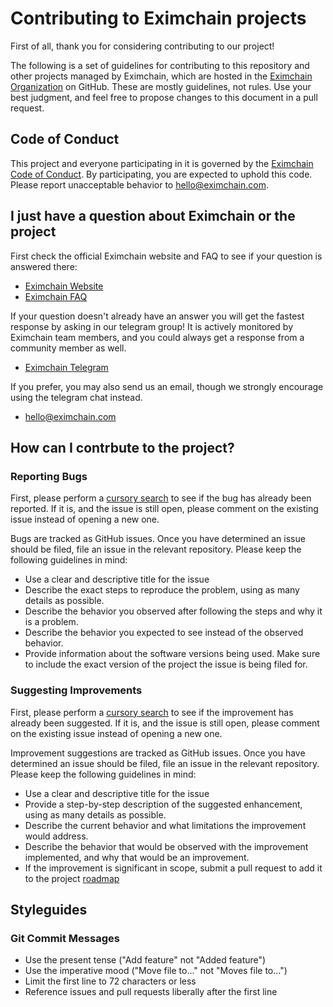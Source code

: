 # Contributing to Eximchain projects

First of all, thank you for considering contributing to our project!

The following is a set of guidelines for contributing to this repository and other projects managed by Eximchain, which are hosted in the [Eximchain Organization](https://github.com/eximchain) on GitHub. These are mostly guidelines, not rules. Use your best judgment, and feel free to propose changes to this document in a pull request.

## Code of Conduct

This project and everyone participating in it is governed by the [Eximchain Code of Conduct](CODE_OF_CONDUCT.md). By participating, you are expected to uphold this code. Please report unacceptable behavior to [hello@eximchain.com](mailto:hello@eximchain.com).

## I just have a question about Eximchain or the project

First check the official Eximchain website and FAQ to see if your question is answered there:

* [Eximchain Website](https://eximchain.com)
* [Eximchain FAQ](https://eximchain.com/faq.html)

If your question doesn't already have an answer you will get the fastest response by asking in our telegram group! It is actively monitored by Eximchain team members, and you could always get a response from a community member as well.

* [Eximchain Telegram](https://t.me/eximchain)

If you prefer, you may also send us an email, though we strongly encourage using the telegram chat instead.

* [hello@eximchain.com](mailto:hello@eximchain.com)

## How can I contrbute to the project?

### Reporting Bugs

First, please perform a [cursory search](https://github.com/search?q=+is%3Aissue+user%3Aeximchain) to see if the bug has already been reported. If it is, and the issue is still open, please comment on the existing issue instead of opening a new one.

Bugs are tracked as GitHub issues.  Once you have determined an issue should be filed, file an issue in the relevant repository. Please keep the following guidelines in mind:

* Use a clear and descriptive title for the issue
* Describe the exact steps to reproduce the problem, using as many details as possible.
* Describe the behavior you observed after following the steps and why it is a problem.
* Describe the behavior you expected to see instead of the observed behavior.
* Provide information about the software versions being used. Make sure to include the exact version of the project the issue is being filed for.

### Suggesting Improvements

First, please perform a [cursory search](https://github.com/search?q=+is%3Aissue+user%3Aeximchain) to see if the improvement has already been suggested. If it is, and the issue is still open, please comment on the existing issue instead of opening a new one.

Improvement suggestions are tracked as GitHub issues. Once you have determined an issue should be filed, file an issue in the relevant repository. Please keep the following guidelines in mind:

* Use a clear and descriptive title for the issue
* Provide a step-by-step description of the suggested enhancement, using as many details as possible.
* Describe the current behavior and what limitations the improvement would address.
* Describe the behavior that would be observed with the improvement implemented, and why that would be an improvement.
* If the improvement is significant in scope, submit a pull request to add it to the project [roadmap](README.md#roadmap)

## Styleguides

### Git Commit Messages

* Use the present tense ("Add feature" not "Added feature")
* Use the imperative mood ("Move file to..." not "Moves file to...")
* Limit the first line to 72 characters or less
* Reference issues and pull requests liberally after the first line
